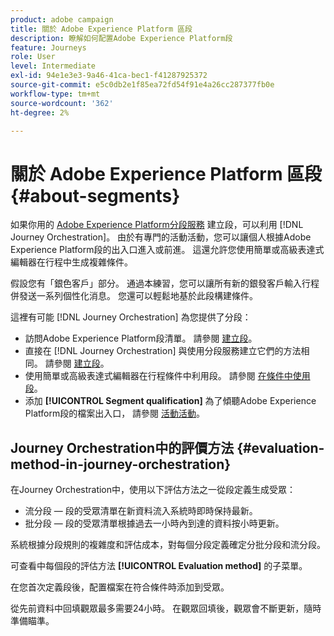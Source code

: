 ```yaml
---
product: adobe campaign
title: 關於 Adobe Experience Platform 區段
description: 瞭解如何配置Adobe Experience Platform段
feature: Journeys
role: User
level: Intermediate
exl-id: 94e1e3e3-9a46-41ca-bec1-f41287925372
source-git-commit: e5c0db2e1f85ea72fd54f91e4a26cc287377fb0e
workflow-type: tm+mt
source-wordcount: '362'
ht-degree: 2%

---
```


# 關於 Adobe Experience Platform 區段 {#about-segments}

如果你用的 [Adobe Experience Platform分段服務](https://experienceleague.adobe.com/docs/experience-platform/segmentation/home.html) 建立段，可以利用 [!DNL Journey Orchestration]。 由於有專門的活動活動，您可以讓個人根據Adobe Experience Platform段的出入口進入或前進。 這還允許您使用簡單或高級表達式編輯器在行程中生成複雜條件。

假設您有「銀色客戶」部分。 通過本練習，您可以讓所有新的銀發客戶輸入行程併發送一系列個性化消息。 您還可以輕鬆地基於此段構建條件。

這裡有可能 [!DNL Journey Orchestration] 為您提供了分段：

* 訪問Adobe Experience Platform段清單。 請參閱 [建立段](../segment/creating-a-segment.md)。
* 直接在 [!DNL Journey Orchestration] 與使用分段服務建立它們的方法相同。 請參閱 [建立段](../segment/creating-a-segment.md)。
* 使用簡單或高級表達式編輯器在行程條件中利用段。 請參閱 [在條件中使用段](../segment/using-a-segment.md)。
* 添加 **[!UICONTROL Segment qualification]** 為了傾聽Adobe Experience Platform段的檔案出入口， 請參閱 [活動活動](../building-journeys/segment-qualification-events.md)。

## Journey Orchestration中的評價方法 {#evaluation-method-in-journey-orchestration}

在Journey Orchestration中，使用以下評估方法之一從段定義生成受眾：

* 流分段 — 段的受眾清單在新資料流入系統時即時保持最新。
* 批分段 — 段的受眾清單根據過去一小時內到達的資料按小時更新。

系統根據分段規則的複雜度和評估成本，對每個分段定義確定分批分段和流分段。

可查看中每個段的評估方法 **[!UICONTROL Evaluation method]** 的子菜單。

在您首次定義段後，配置檔案在符合條件時添加到受眾。

從先前資料中回填觀眾最多需要24小時。 在觀眾回填後，觀眾會不斷更新，隨時準備瞄準。